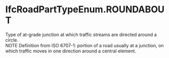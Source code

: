 IfcRoadPartTypeEnum.ROUNDABOUT
==============================
Type of at-grade junction at which traffic streams are directed around a
circle.  
NOTE Definition from ISO 6707-1: portion of a road usually at a junction, on
which traffic moves in one direction around a central element.  


